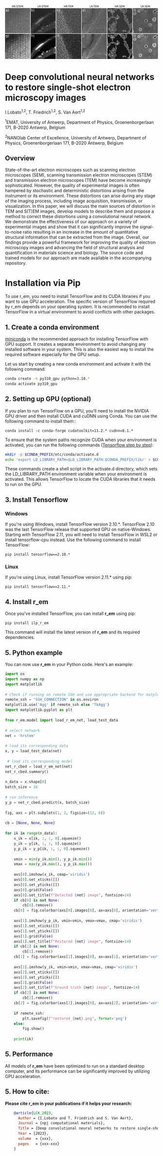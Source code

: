 ![Experimental image restoration for various microscopy modalities. The top row illustrates the raw experimental images, while the bottom row displays the restored versions](images/em_restoration.png)

# Deep convolutional neural networks to restore single-shot electron microscopy images
I.Lobato<sup>1,2</sup>, T. Friedrich<sup>1,2</sup>, S. Van Aert<sup>1,2</sup>

<sup>1</sup>EMAT, University of Antwerp, Department of Physics, Groenenborgerlaan 171, B-2020 Antwerp, Belgium

<sup>2</sup>NANOlab Center of Excellence, University of Antwerp, Department of Physics, Groenenborgerlaan 171, B-2020 Antwerp, Belgium

## Overview
State-of-the-art electron microscopes such as scanning electron microscopes (SEM), scanning transmission electron microscopes (STEM) and transmission electron microscopes (TEM) have become increasingly sophisticated. However, the quality of experimental images is often hampered by stochastic and deterministic distortions arising from the instrument or its environment. These distortions can arise during any stage of the imaging process, including image acquisition, transmission, or visualization. In this paper, we will discuss the main sources of distortion in TEM and S(T)EM images, develop models to describe them and propose a method to correct these distortions using a convolutional neural network. We demonstrate the effectiveness of our approach on a variety of experimental images and show that it can significantly improve the signal-to-noise ratio resulting in an increase in the amount of quantitative structural information that can be extracted from the image. Overall, our findings provide a powerful framework for improving the quality of electron microscopy images and advancing the field of structural analysis and quantification in materials science and biology. The source code and trained models for our approach are made available in the accompanying repository.

# Installation via Pip
To use r_em, you need to install TensorFlow and its CUDA libraries if you want to use GPU acceleration. The specific version of TensorFlow required by r_em depends on your operating system. It is recommended to install TensorFlow in a virtual environment to avoid conflicts with other packages.

## 1. Create a conda environment
[miniconda](https://docs.conda.io/en/latest/miniconda.html) is the recommended approach for installing TensorFlow with GPU support. It creates a separate environment to avoid changing any installed software in your system. This is also the easiest way to install the required software especially for the GPU setup.

Let us start by creating a new conda environment and activate it with the following command:

```bash
conda create -n py310_gpu python=3.10.*
conda activate py310_gpu
```

## 2. Setting up GPU (optional)
If you plan to run TensorFlow on a GPU, you'll need to install the NVIDIA GPU driver and then install CUDA and cuDNN using Conda. You can use the following command to install them::

```
conda install -c conda-forge cudatoolkit=11.2.* cudnn=8.1.*
```

To ensure that the system paths recognize CUDA when your environment is activated, you can run the following commands ([Tensorflow step by step](https://www.tensorflow.org/install/pip#linux_1)):

```bash
mkdir -p $CONDA_PREFIX/etc/conda/activate.d
echo 'export LD_LIBRARY_PATH=$LD_LIBRARY_PATH:$CONDA_PREFIX/lib/' > $CONDA_PREFIX/etc/conda/activate.d/env_vars.sh
```
These commands create a shell script in the activate.d directory, which sets the LD_LIBRARY_PATH environment variable when your environment is activated. This allows TensorFlow to locate the CUDA libraries that it needs to run on the GPU.

## 3. Install Tensorflow

### Windows
If you're using Windows, install TensorFlow version 2.10.*. TensorFlow 2.10 was the last TensorFlow release that supported GPU on native-Windows. Starting with TensorFlow 2.11, you will need to install TensorFlow in WSL2 or install tensorflow-cpu instead. Use the following command to install TensorFlow:

```
pip install tensorflow==2.10.*
```
### Linux
If you're using Linux, install TensorFlow version 2.11.* using pip:

```
pip install tensorflow==2.11.*
```

## 4. Install r_em
Once you've installed TensorFlow, you can install **r_em** using pip:

```
pip install ilp_r_em
```
This command will install the latest version of **r_em** and its required dependencies.

## 5. Python example
You can now use **r_em** in your Python code. Here's an example:

```python
import os
import numpy as np
import matplotlib

# Check if running on remote SSH and use appropriate backend for matplotlib
remote_ssh = "SSH_CONNECTION" in os.environ
matplotlib.use('Agg' if remote_ssh else 'TkAgg')
import matplotlib.pyplot as plt

from r_em.model import load_r_em_net, load_test_data

# select network
net = 'hrstem'

# load its corresponding data
x, y = load_test_data(net)

 # load its corresponding model
net_r_cbed = load_r_em_net(net)
net_r_cbed.summary()

n_data = x.shape[0]
batch_size = 16

# run inference
y_p = net_r_cbed.predict(x, batch_size)

fig, axs = plt.subplots(1, 3, figsize=(12, 6))

cb = [None, None, None]

for ik in range(n_data):
    x_ik = x[ik, :, :, 0].squeeze()
    y_ik = y[ik, :, :, 0].squeeze()
    y_p_ik = y_p[ik, :, :, 0].squeeze()

    vmin = min(y_ik.min(), y_p_ik.min())
    vmax = max(y_ik.max(), y_p_ik.max())

    axs[0].imshow(x_ik, cmap='viridis')
    axs[0].set_xticks([])
    axs[0].set_yticks([])
    axs[0].grid(False)
    axs[0].set_title(f"Detected {net} image", fontsize=14)
    if cb[0] is not None:
        cb[0].remove()
    cb[0] = fig.colorbar(axs[0].images[0], ax=axs[0], orientation='vertical', shrink=0.6)

    axs[1].imshow(y_p_ik, vmin=vmin, vmax=vmax, cmap='viridis')
    axs[1].set_xticks([])
    axs[1].set_yticks([])
    axs[1].grid(False)
    axs[1].set_title(f"Restored {net} image", fontsize=14)
    if cb[1] is not None:
        cb[1].remove()
    cb[1] = fig.colorbar(axs[1].images[0], ax=axs[1], orientation='vertical', shrink=0.6)

    axs[2].imshow(y_ik, vmin=vmin, vmax=vmax, cmap='viridis')
    axs[2].set_xticks([])
    axs[2].set_yticks([])
    axs[2].grid(False)
    axs[2].set_title(f"Ground truth {net} image", fontsize=14)
    if cb[2] is not None:
        cb[2].remove()
    cb[2] = fig.colorbar(axs[2].images[0], ax=axs[2], orientation='vertical', shrink=0.6)

    if remote_ssh:
        plt.savefig(f"restored_{net}.png", format='png')
    else:
        fig.show()

    print(ik)
```

## 5. Performance
All models of **r_em** have been optimized to run on a standard desktop computer, and its performance can be significantly improved by utilizing GPU acceleration.

## 5. How to cite:
**Please cite r_em in your publications if it helps your research:**

```bibtex
    @article{LCK_2023,
      Author = {I.Lobato and T. Friedrich and S. Van Aert},
      Journal = {npj computational materials},
      Title = {Deep convolutional neural networks to restore single-shot electron microscopy images},
      Year = {2023},
      volume  = {xxx},
      pages   = {xxx-xxx}
    }